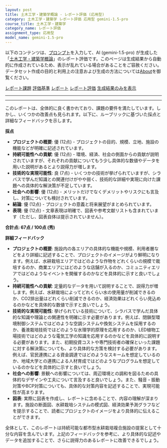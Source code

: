 ```yaml
---
layout: post
title: 土木工学・建築学概論 - レポート評価 (応用型)
category: 土木工学・建築学 レポート評価 応用型 gemini-1.5-pro
course_title: 土木工学・建築学
category_name: レポート評価
assignment_type: 応用型
model_name: gemini-1.5-pro
---
```


以下のコンテンツは、[プロンプト](http://127.0.0.1:8000/generated/土木工学・建築学/gemini-1.5-pro/prompt_レポート評価-応用型.md)を入力して、AI (gemini-1.5-pro) が生成した「[土木工学・建築学概論](/contents/土木工学・建築学/)」のレポート評価です。このページは生成結果から自動的に作成されているため、表示が乱れている場合があることをご容赦ください。
データセット作成の目的と利用上の注意および生成の方法については[About](/About)を御覧ください。

[レポート課題](../レポート課題-応用型)
[評価基準](../評価基準-応用型)
[レポート](../レポート-応用型)
[レポート評価](../レポート評価-応用型)
[生成結果のみを表示](http://127.0.0.1:8000/generated/土木工学・建築学/gemini-1.5-pro/レポート評価-応用型.md)
  

***
***
  
このレポートは、全体的に良く書かれており、課題の要件を満たしています。しかし、いくつかの改善点も見られます。以下に、ルーブリックに基づいた採点と詳細なフィードバックを示します。

**採点**

* **プロジェクトの概要**: 優 (12点) - プロジェクトの目的、規模、立地、施設の機能などが明確に記述されています。
* **持続可能性への貢献**: 優 (12点) - 環境、経済、社会の側面からの貢献が説明されていますが、それぞれの貢献についてもう少し具体的な数値やデータを用いた説明があるとより説得力が増します。
* **技術的な実現可能性**: 良 (7点) - いくつかの技術が挙げられていますが、シラバスで学んだ知識との関連付けがやや弱く、技術的な詳細や実現に向けた課題への具体的な解決策が不足しています。
* **社会への影響**: 優 (12点) - メリットだけでなくデメリットやリスクにも言及し、対策についても検討されています。
* **結論**: 優 (12点) - プロジェクトの意義と将来展望がまとめられています。
* **表現**: 優 (12点) - 文章表現は明確で、図表や参考文献リストも含まれています（ただし、図表自体は提示されていません）。

**合計点: 67点 / 100点 (秀)**

**詳細フィードバック**

* **プロジェクトの概要**: 施設内の各エリアの具体的な機能や規模、利用者層などをより詳細に記述することで、プロジェクトのイメージがより鮮明になります。例えば、水耕栽培エリアではどのような作物をどれくらいの規模で栽培するのか、商業エリアにはどのような店舗が入るのか、コミュニティエリアではどのようなイベントを開催するのかなどを具体的に示すと良いでしょう。
* **持続可能性への貢献**: 定量的なデータを用いて説明することで、説得力が増します。例えば、水耕栽培によってどれくらい水の使用量が削減できるのか、CO2排出量はどれくらい削減できるのか、経済効果はどれくらい見込めるのかなどを具体的な数値で示すと良いでしょう。
* **技術的な実現可能性**: 挙げられている技術について、シラバスで学んだ具体的な知識や理論との関連性を明確に示す必要があります。例えば、閉鎖型環境制御システムではどのような空調システムや換気システムを採用するのか、養液栽培技術ではどのような水理学的原理を応用するのか、LED植物工場技術ではどのような電気工学の知識を応用するのかなどを具体的に説明する必要があります。また、初期投資コストや専門技術者の確保といった課題に対する解決策についても、より具体的な方策を検討する必要があります。例えば、官民連携による資金調達ではどのようなスキームを想定しているのか、地域大学との連携による人材育成ではどのようなプログラムを想定しているのかなどを具体的に示すと良いでしょう。
* **社会への影響**: 景観への影響については、周辺環境との調和を図るための具体的なデザインや工夫について言及すると良いでしょう。また、騒音・振動対策やBCP対策についても、具体的な対策内容を記述することで、実現可能性が高まります。
* **図表**: 実際に図表を作成し、レポートに含めることで、内容の理解が深まります。施設の断面図、水耕栽培システムの模式図、経済効果予測グラフなどを提示することで、読者にプロジェクトのイメージをより具体的に伝えることができます。

全体として、このレポートは持続可能な都市型水耕栽培複合施設の提案として十分な内容を含んでいます。上記のフィードバックを参考に、より具体的な記述やデータを追加することで、さらに説得力のあるレポートに改善できるでしょう。
